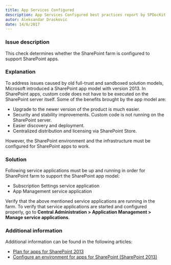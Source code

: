 ```yaml
---
title: App Services Configured
description: App Services Configured best practices report by SPDocKit determines whether the SharePoint farm is configured to support SharePoint apps.
autor: Aleksandar Draskovic
date: 14/6/2017
---
```


### Issue description

This check determines whether the SharePoint farm is configured to support SharePoint apps.

### Explanation

To address issues caused by old full-trust and sandboxed solution models, Microsoft introduced a SharePoint app model with version 2013. In SharePoint apps, custom code does not have to be executed on the SharePoint server itself. Some of the benefits brought by the app model are:

* Upgrade to the newer version of the product is much easier.
* Security and stability improvements. Custom code is not running on the SharePoint server.
* Easier discovery and deployment.
* Centralized distribution and licensing via SharePoint Store.

However, the SharePoint environment and the infrastructure must be configured for SharePoint apps to work.

### Solution

Following service applications must be up and running in order for SharePoint farm to support the SharePoint app model:
* Subscription Settings service application
* App Management service application

Verify that the above mentioned service applications are running in the farm. To verify that service applications are started and configured properly, go to __Central Administration > Application Management > Manage service applications__.

### Additional information

Additional information can be found in the following articles:

* [Plan for apps for SharePoint 2013](https://technet.microsoft.com/en-us/library/fp161237.aspx)
* [Configure an environment for apps for SharePoint (SharePoint 2013)](https://technet.microsoft.com/en-us/library/fp161236.aspx)
